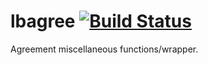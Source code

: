 # lbagree [![Build Status](https://travis-ci.org/lbraglia/lbagree.svg)](https://travis-ci.org/lbraglia/lbagree)

Agreement miscellaneous functions/wrapper.